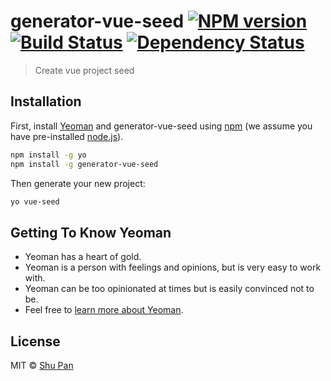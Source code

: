 # generator-vue-seed [![NPM version][npm-image]][npm-url] [![Build Status][travis-image]][travis-url] [![Dependency Status][daviddm-image]][daviddm-url]
> Create vue project seed

## Installation

First, install [Yeoman](http://yeoman.io) and generator-vue-seed using [npm](https://www.npmjs.com/) (we assume you have pre-installed [node.js](https://nodejs.org/)).

```bash
npm install -g yo
npm install -g generator-vue-seed
```

Then generate your new project:

```bash
yo vue-seed
```

## Getting To Know Yeoman

 * Yeoman has a heart of gold.
 * Yeoman is a person with feelings and opinions, but is very easy to work with.
 * Yeoman can be too opinionated at times but is easily convinced not to be.
 * Feel free to [learn more about Yeoman](http://yeoman.io/).

## License

MIT © [Shu Pan]()


[npm-image]: https://badge.fury.io/js/generator-vue-seed.svg
[npm-url]: https://npmjs.org/package/generator-vue-seed
[travis-image]: https://travis-ci.org/shupan123@163.com/generator-vue-seed.svg?branch=master
[travis-url]: https://travis-ci.org/shupan123@163.com/generator-vue-seed
[daviddm-image]: https://david-dm.org/shupan123@163.com/generator-vue-seed.svg?theme=shields.io
[daviddm-url]: https://david-dm.org/shupan123@163.com/generator-vue-seed
